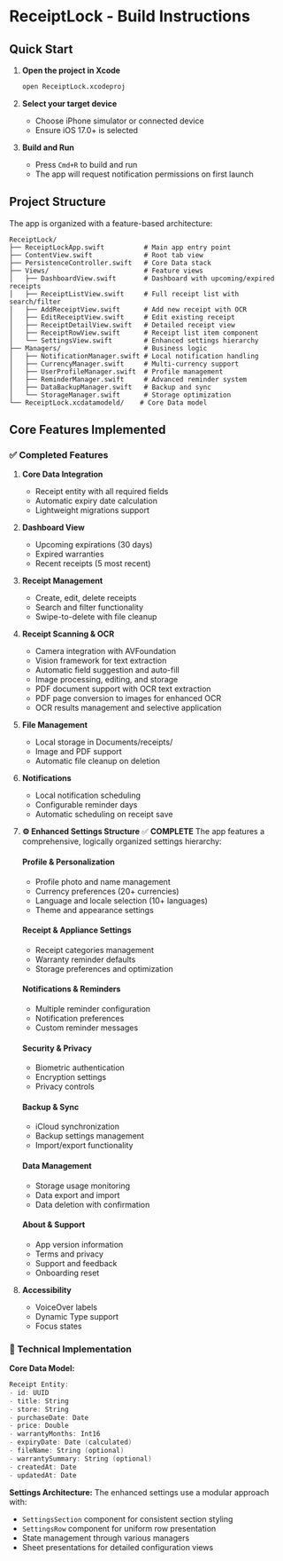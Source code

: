 # ReceiptLock - Build Instructions

## Quick Start

1. **Open the project in Xcode**
   ```bash
   open ReceiptLock.xcodeproj
   ```

2. **Select your target device**
   - Choose iPhone simulator or connected device
   - Ensure iOS 17.0+ is selected

3. **Build and Run**
   - Press `Cmd+R` to build and run
   - The app will request notification permissions on first launch

## Project Structure

The app is organized with a feature-based architecture:

```
ReceiptLock/
├── ReceiptLockApp.swift          # Main app entry point
├── ContentView.swift             # Root tab view
├── PersistenceController.swift   # Core Data stack
├── Views/                        # Feature views
│   ├── DashboardView.swift       # Dashboard with upcoming/expired receipts
│   ├── ReceiptListView.swift     # Full receipt list with search/filter
│   ├── AddReceiptView.swift      # Add new receipt with OCR
│   ├── EditReceiptView.swift     # Edit existing receipt
│   ├── ReceiptDetailView.swift   # Detailed receipt view
│   ├── ReceiptRowView.swift      # Receipt list item component
│   └── SettingsView.swift        # Enhanced settings hierarchy
├── Managers/                     # Business logic
│   ├── NotificationManager.swift # Local notification handling
│   ├── CurrencyManager.swift     # Multi-currency support
│   ├── UserProfileManager.swift  # Profile management
│   ├── ReminderManager.swift     # Advanced reminder system
│   ├── DataBackupManager.swift   # Backup and sync
│   └── StorageManager.swift      # Storage optimization
└── ReceiptLock.xcdatamodeld/    # Core Data model
```

## Core Features Implemented

### ✅ Completed Features

1. **Core Data Integration**
   - Receipt entity with all required fields
   - Automatic expiry date calculation
   - Lightweight migrations support

2. **Dashboard View**
   - Upcoming expirations (30 days)
   - Expired warranties
   - Recent receipts (5 most recent)

3. **Receipt Management**
   - Create, edit, delete receipts
   - Search and filter functionality
   - Swipe-to-delete with file cleanup

4. **Receipt Scanning & OCR**
   - Camera integration with AVFoundation
   - Vision framework for text extraction
   - Automatic field suggestion and auto-fill
   - Image processing, editing, and storage
   - PDF document support with OCR text extraction
   - PDF page conversion to images for enhanced OCR
   - OCR results management and selective application

5. **File Management**
   - Local storage in Documents/receipts/
   - Image and PDF support
   - Automatic file cleanup on deletion

6. **Notifications**
   - Local notification scheduling
   - Configurable reminder days
   - Automatic scheduling on receipt save

7. **⚙️ Enhanced Settings Structure** ✅ **COMPLETE**
   The app features a comprehensive, logically organized settings hierarchy:

   #### **Profile & Personalization**
   - Profile photo and name management
   - Currency preferences (20+ currencies)
   - Language and locale selection (10+ languages)
   - Theme and appearance settings

   #### **Receipt & Appliance Settings**
   - Receipt categories management
   - Warranty reminder defaults
   - Storage preferences and optimization

   #### **Notifications & Reminders**
   - Multiple reminder configuration
   - Notification preferences
   - Custom reminder messages

   #### **Security & Privacy**
   - Biometric authentication
   - Encryption settings
   - Privacy controls

   #### **Backup & Sync**
   - iCloud synchronization
   - Backup settings management
   - Import/export functionality

   #### **Data Management**
   - Storage usage monitoring
   - Data export and import
   - Data deletion with confirmation

   #### **About & Support**
   - App version information
   - Terms and privacy
   - Support and feedback
   - Onboarding reset

8. **Accessibility**
   - VoiceOver labels
   - Dynamic Type support
   - Focus states

### 🔧 Technical Implementation

**Core Data Model:**
```swift
Receipt Entity:
- id: UUID
- title: String
- store: String
- purchaseDate: Date
- price: Double
- warrantyMonths: Int16
- expiryDate: Date (calculated)
- fileName: String (optional)
- warrantySummary: String (optional)
- createdAt: Date
- updatedAt: Date
```

**Settings Architecture:**
The enhanced settings use a modular approach with:
- `SettingsSection` component for consistent section styling
- `SettingsRow` component for uniform row presentation
- State management through various managers
- Sheet presentations for detailed configuration views 